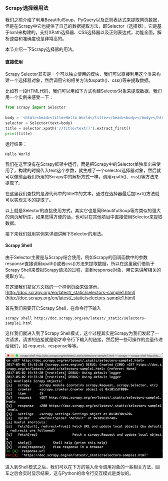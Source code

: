 ### Scrapy选择器用法

我们之前介绍了利用BeautifulSoup、PyQuery以及正则表达式来提取网页数据，但是在Scrapy中它也提供了自己的数据提取方法，即Selector（选择器），它是基于lxml来构建的，支持XPath选择器、CSS选择器以及正则表达式，功能全面，解析速度和准确度也是非常高的。

本节介绍一下Scrapy选择器的用法。

#### 直接使用

Scrapy Selector其实是一个可以独立使用的模块，我们可以直接利用这个类来构建一个选择器对象，然后调用它的相关方法如xpath()、css()等来提取数据。

比如有一段HTML代码，我们可以用如下方式构建Selector对象来提取数据，我们用一个实例来感受一下：

```python
from scrapy import Selector

body = '<html><head><title>Hello World</title></head><body></body></html>'
selector = Selector(text=body)
title = selector.xpath('//title/text()').extract_first()
print(title)
```

运行结果：

```
Hello World
```

我们在这里没有在Scrapy框架中运行，而是把Scrapy中的Selector单独拿出来使用了，构建的时候传入text这个参数，就生成了一个selector选择器对象，然后就可以像前面我们所用的Scrapy中的解析方式一样，调用xpath()、css()等方法来提取了。

在这里我们查找的是源代码中的title中的文本，通过在选择器最后加text()方法就可以实现文本的提取了。

以上就是Selector的直接使用方式，其实它也是同BeautifulSoup等库类似的强大的网页解析库，如果觉得方便的话，也可以在其他项目中直接使用Selector来提取数据。

接下来我们就用实例来详细讲解下Selector的用法。

#### Scrapy Shell

由于Selector主要是与Scrapy结合使用，例如Scrapy的回调函数中的参数response直接调用xpath()或者css()方法来提取数据，所以在这里我们借助于Scrapy Shell来模拟Scrapy请求的过程，拿到response对象，用它来讲解相关的提取方法。

在这里我们拿官方文档的一个样例页面来做演示。[http://doc.scrapy.org/en/latest/_static/selectors-sample1.html](http://doc.scrapy.org/en/latest/_static/selectors-sample1.html)

首先我们需要开启Scrapy Shell，在命令行下输入

```
scrapy shell http://doc.scrapy.org/en/latest/_static/selectors-sample1.html
```

这样我们就进入到了Scrapy Shell模式，这个过程其实是Scrapy为我们发起了一次请求，请求的链接就是刚才命令行下输入的链接，然后把一些可操作的变量传递给我们，如
request、response等等。

![](./assets/2017-05-02-19-39-25.jpg)

进入到Shell模式之后，我们可以在下方的输入命令调用对象的一些相关方法，回车之后会实时显示结果，这与Python的命令行交互模式是类似的。






